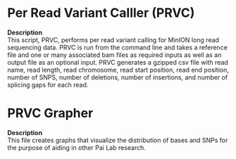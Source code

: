 # Per Read Variant Calller (PRVC)

**Description**   
This script, PRVC, performs per read variant calling for  MinION long read sequencing data. PRVC is run from the command line and takes a reference file and one or many associated bam files as required inputs as well as an output file as an optional input. PRVC generates a gzipped csv file with read name, read length, read chromosome, read start position, read end position, number of SNPS, number of deletions, number of insertions, and number of splicing gaps for each read.

# PRVC Grapher

**Description**  
This file creates graphs that visualize the distribution of bases and SNPs for the purpose of aiding in other Pai Lab research.
